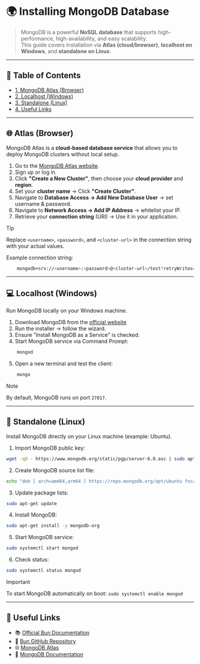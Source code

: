 # 🌍 Installing MongoDB Database

> MongoDB is a powerful **NoSQL database** that supports high-performance, high-availability, and easy scalability.  
> This guide covers installation via **Atlas (cloud/browser)**, **localhost on Windows**, and **standalone on Linux**.

---

## 📌 Table of Contents
- [1. MongoDB Atlas (Browser)](#-atlas-browser)
- [2. Localhost (Windows)](#-localhost-windows)
- [3. Standalone (Linux)](#-standalone-linux)
- [4. Useful Links](#-useful-links)

---

## 🌐 Atlas (Browser)
MongoDB Atlas is a **cloud-based database service** that allows you to deploy MongoDB clusters without local setup.

1. Go to the [MongoDB Atlas website](https://www.mongodb.com/cloud/atlas).
2. Sign up or log in.
3. Click **"Create a New Cluster"**, then choose your **cloud provider** and **region**.
4. Set your **cluster name** → Click **"Create Cluster"**.
5. Navigate to **Database Access → Add New Database User** → set username & password.
6. Navigate to **Network Access → Add IP Address** → whitelist your IP.
7. Retrieve your **connection string** (URI) → Use it in your application.

> [!TIP]
> Replace `<username>`, `<password>`, and `<cluster-url>` in the connection string with your actual values.

Example connection string:
```bash
    mongodb+srv://<username>:<password>@<cluster-url>/test?retryWrites=true&w=majority
```
---

## 💻 Localhost (Windows)
Run MongoDB locally on your Windows machine.
1. Download MongoDB from the [official website](https://www.mongodb.com/try/download/community)
2. Run the installer → follow the wizard.
3. Ensure "Install MongoDB as a Service" is checked.
4. Start MongoDB service via Command Prompt:
```bash
    mongod
```
5. Open a new terminal and test the client:
```bash
    mongo
```
> [!NOTE]
> By default, MongoDB runs on port `27017`.

---

## 🐧 Standalone (Linux)
Install MongoDB directly on your Linux machine (example: Ubuntu).
1. Import MongoDB public key:
```bash
wget -qO - https://www.mongodb.org/static/pgp/server-6.0.asc | sudo apt-key add -
```
2. Create MongoDB source list file:
```bash
echo "deb [ arch=amd64,arm64 ] https://repo.mongodb.org/apt/ubuntu focal/mongodb-org/6.0 multiverse" | sudo tee /etc/apt/sources.list.d/mongodb-org-6.0.list
```
3. Update package lists:
```bash
sudo apt-get update
```
4. Install MongoDB:
```bash
sudo apt-get install -y mongodb-org
```
5. Start MongoDB service:
```bash
sudo systemctl start mongod
```
6. Check status:
```bash
sudo systemctl status mongod
```
> [!IMPORTANT]
> To start MongoDB automatically on boot:
> `sudo systemctl enable mongod`

---

## 🔗 Useful Links
- 📚 [Official Bun Documentation](https://bun.sh/docs)
- 🐙 [Bun GitHub Repository](https://github.com/oven-sh/bun)
- 🌐 [MongoDB Atlas](https://www.mongodb.com/cloud/atlas)
- 📘 [MongoDB Documentation](https://docs.mongodb.com/)
